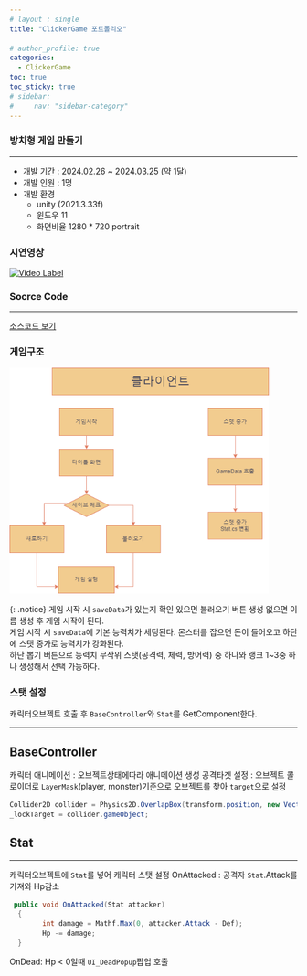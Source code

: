 ```yaml
---
# layout : single
title: "ClickerGame 포트폴리오"

# author_profile: true
categories:
  - ClickerGame
toc: true
toc_sticky: true
# sidebar:
#     nav: "sidebar-category"
---
```


### 방치형 게임 만들기
<hr/>

* 개발 기간 : 2024.02.26 ~ 2024.03.25 (약 1달)
* 개발 인원 : 1명
* 개발 환경 
    * unity (2021.3.33f)
    * 윈도우 11
    * 화면비율 1280 * 720 portrait 

### 시연영상
[![Video Label](http://img.youtube.com/vi/BnNjLPQfcCs/0.jpg)](https://www.youtube.com/watch?v=BnNjLPQfcCs)

### Socrce Code 
<hr/>

[소스코드 보기](https://github.com/Theta08/growGame)

### 게임구조
<img src="/assets/images/전체구조도.png" width="90%" height="90%" title="전채구조도" alt="전채구조도"/> <br/>

{: .notice}
게임 시작 시 `saveData`가 있는지 확인 있으면 불러오기 버튼 생성 없으면 이름 생성 후 게임 시작이 된다.      
게임 시작 시 `saveData`에 기본 능력치가 세팅된다. 몬스터를 잡으면 돈이 들어오고 하단에 스탯 증가로 능력치가 강화된다.   
하단 뽑기 버튼으로 능력치 무작위 스탯(공격력, 체력, 방어력) 중 하나와 랭크 1~3중 하나 생성해서 선택 가능하다.


<!-- ## 기능
1. 타이틀화면 세이브데이터 체크 
    1. 세이브데이터 O : 불러오기 버튼 활성화
    2. 세이브데이터 X : 새로하기 버튼 -> 이름입력 팝업 실행
2. 플레이화면
    1. 스탯증가 버튼
    2. 뽑기버튼 -->

### 스탯 설정
캐릭터오브젝트 호출 후 `BaseController`와 `Stat`를 GetComponent한다.
<hr/>

## BaseController
캐릭터 애니메이션 : 오브젝트상태에따라 애니메이션 생성
공격타겟 설정 : 오브젝트 콜로이더로 `LayerMask`(player, monster)기준으로 오브젝트를 찾아 `target`으로 설정 

``` cs
Collider2D collider = Physics2D.OverlapBox(transform.position, new Vector2(3,3), 0, targetLayer);
_lockTarget = collider.gameObject;
```
## Stat
<hr/>

캐릭터오브젝트에 `Stat`를 넣어 캐릭터 스탯 설정
OnAttacked : 공격자 `Stat`.Attack를 가져와 Hp감소
``` cs
 public void OnAttacked(Stat attacker)
  {
        int damage = Mathf.Max(0, attacker.Attack - Def);
        Hp -= damage;
  }
``` 

OnDead: Hp < 0일때 `UI_DeadPopup`팝업 호출 